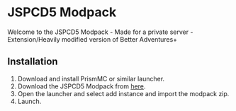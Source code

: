 # JSPCD5 Modpack

Welcome to the JSPCD5 Modpack - Made for a private server - Extension/Heavily modified version of Better Adventures+

## Installation

1. Download and install PrismMC or similar launcher.
2. Download the JSPCD5 Modpack from [here](https://example.com).
3. Open the launcher and select add instance and import the modpack zip.
4. Launch.
